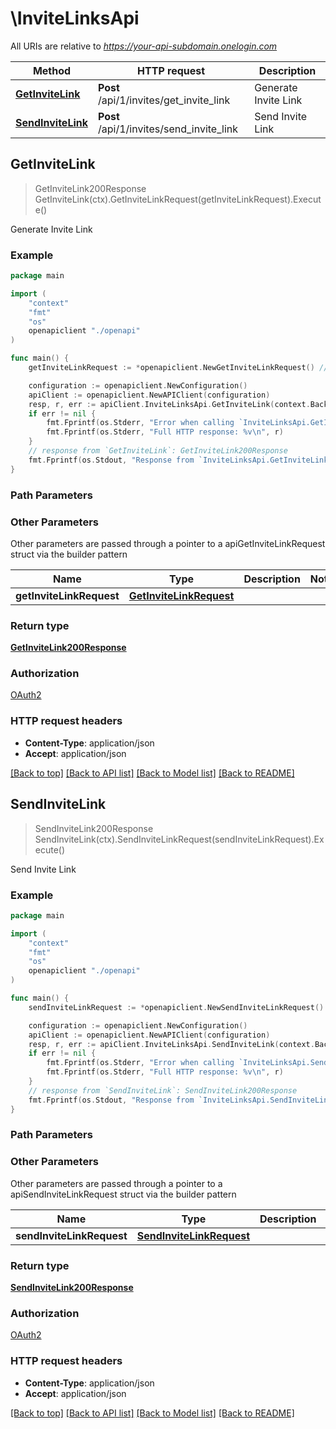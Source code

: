# \InviteLinksApi

All URIs are relative to *https://your-api-subdomain.onelogin.com*

Method | HTTP request | Description
------------- | ------------- | -------------
[**GetInviteLink**](InviteLinksApi.md#GetInviteLink) | **Post** /api/1/invites/get_invite_link | Generate Invite Link
[**SendInviteLink**](InviteLinksApi.md#SendInviteLink) | **Post** /api/1/invites/send_invite_link | Send  Invite Link



## GetInviteLink

> GetInviteLink200Response GetInviteLink(ctx).GetInviteLinkRequest(getInviteLinkRequest).Execute()

Generate Invite Link



### Example

```go
package main

import (
    "context"
    "fmt"
    "os"
    openapiclient "./openapi"
)

func main() {
    getInviteLinkRequest := *openapiclient.NewGetInviteLinkRequest() // GetInviteLinkRequest |  (optional)

    configuration := openapiclient.NewConfiguration()
    apiClient := openapiclient.NewAPIClient(configuration)
    resp, r, err := apiClient.InviteLinksApi.GetInviteLink(context.Background()).GetInviteLinkRequest(getInviteLinkRequest).Execute()
    if err != nil {
        fmt.Fprintf(os.Stderr, "Error when calling `InviteLinksApi.GetInviteLink``: %v\n", err)
        fmt.Fprintf(os.Stderr, "Full HTTP response: %v\n", r)
    }
    // response from `GetInviteLink`: GetInviteLink200Response
    fmt.Fprintf(os.Stdout, "Response from `InviteLinksApi.GetInviteLink`: %v\n", resp)
}
```

### Path Parameters



### Other Parameters

Other parameters are passed through a pointer to a apiGetInviteLinkRequest struct via the builder pattern


Name | Type | Description  | Notes
------------- | ------------- | ------------- | -------------
 **getInviteLinkRequest** | [**GetInviteLinkRequest**](GetInviteLinkRequest.md) |  | 

### Return type

[**GetInviteLink200Response**](GetInviteLink200Response.md)

### Authorization

[OAuth2](../README.md#OAuth2)

### HTTP request headers

- **Content-Type**: application/json
- **Accept**: application/json

[[Back to top]](#) [[Back to API list]](../README.md#documentation-for-api-endpoints)
[[Back to Model list]](../README.md#documentation-for-models)
[[Back to README]](../README.md)


## SendInviteLink

> SendInviteLink200Response SendInviteLink(ctx).SendInviteLinkRequest(sendInviteLinkRequest).Execute()

Send  Invite Link



### Example

```go
package main

import (
    "context"
    "fmt"
    "os"
    openapiclient "./openapi"
)

func main() {
    sendInviteLinkRequest := *openapiclient.NewSendInviteLinkRequest() // SendInviteLinkRequest |  (optional)

    configuration := openapiclient.NewConfiguration()
    apiClient := openapiclient.NewAPIClient(configuration)
    resp, r, err := apiClient.InviteLinksApi.SendInviteLink(context.Background()).SendInviteLinkRequest(sendInviteLinkRequest).Execute()
    if err != nil {
        fmt.Fprintf(os.Stderr, "Error when calling `InviteLinksApi.SendInviteLink``: %v\n", err)
        fmt.Fprintf(os.Stderr, "Full HTTP response: %v\n", r)
    }
    // response from `SendInviteLink`: SendInviteLink200Response
    fmt.Fprintf(os.Stdout, "Response from `InviteLinksApi.SendInviteLink`: %v\n", resp)
}
```

### Path Parameters



### Other Parameters

Other parameters are passed through a pointer to a apiSendInviteLinkRequest struct via the builder pattern


Name | Type | Description  | Notes
------------- | ------------- | ------------- | -------------
 **sendInviteLinkRequest** | [**SendInviteLinkRequest**](SendInviteLinkRequest.md) |  | 

### Return type

[**SendInviteLink200Response**](SendInviteLink200Response.md)

### Authorization

[OAuth2](../README.md#OAuth2)

### HTTP request headers

- **Content-Type**: application/json
- **Accept**: application/json

[[Back to top]](#) [[Back to API list]](../README.md#documentation-for-api-endpoints)
[[Back to Model list]](../README.md#documentation-for-models)
[[Back to README]](../README.md)

